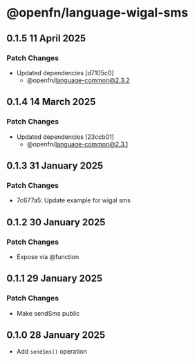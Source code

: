 # @openfn/language-wigal-sms

## 0.1.5 11 April 2025

### Patch Changes

* Updated dependencies \[d7105c0]
  * @openfn/language-common@2.3.2

## 0.1.4 14 March 2025

### Patch Changes

* Updated dependencies \[23ccb01]
  * @openfn/language-common@2.3.1

## 0.1.3 31 January 2025

### Patch Changes

* 7c677a5: Update example for wigal sms

## 0.1.2 30 January 2025

### Patch Changes

* Expose via @function

## 0.1.1 29 January 2025

### Patch Changes

* Make sendSms public

## 0.1.0 28 January 2025

* Add `sendSms()` operation
